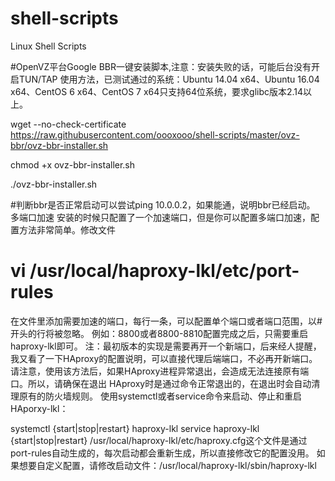 # shell-scripts
Linux Shell Scripts

#OpenVZ平台Google BBR一键安装脚本,注意：安装失败的话，可能后台没有开启TUN/TAP
使用方法，已测试通过的系统：Ubuntu 14.04 x64、Ubuntu 16.04 x64、CentOS 6 x64、CentOS 7 x64只支持64位系统，要求glibc版本2.14以上。

wget --no-check-certificate https://raw.githubusercontent.com/oooxooo/shell-scripts/master/ovz-bbr/ovz-bbr-installer.sh

chmod +x ovz-bbr-installer.sh

./ovz-bbr-installer.sh

#判断bbr是否正常启动可以尝试ping 10.0.0.2，如果能通，说明bbr已经启动。
多端口加速
安装的时候只配置了一个加速端口，但是你可以配置多端口加速，配置方法非常简单。修改文件
# vi /usr/local/haproxy-lkl/etc/port-rules
在文件里添加需要加速的端口，每行一条，可以配置单个端口或者端口范围，以#开头的行将被忽略。 例如：8800或者8800-8810配置完成之后，只需要重启haproxy-lkl即可。
注：最初版本的实现是需要再开一个新端口，后来经人提醒，我又看了一下HAproxy的配置说明，可以直接代理后端端口，不必再开新端口。请注意，使用该方法后，如果HAproxy进程异常退出，会造成无法连接原有端口。所以，请确保在退出 HAproxy时是通过命令正常退出的，在退出时会自动清理原有的防火墙规则。
使用systemctl或者service命令来启动、停止和重启HAporxy-lkl：

systemctl {start|stop|restart} haproxy-lkl
service haproxy-lkl {start|stop|restart}
/usr/local/haproxy-lkl/etc/haproxy.cfg这个文件是通过port-rules自动生成的，每次启动都会重新生成，所以直接修改它的配置没用。 如果想要自定义配置，请修改启动文件：/usr/local/haproxy-lkl/sbin/haproxy-lkl
